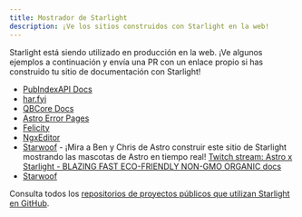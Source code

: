 ```yaml
---
title: Mostrador de Starlight
description: ¡Ve los sitios construidos con Starlight en la web!
---
```

Starlight está siendo utilizado en producción en la web. ¡Ve algunos ejemplos a continuación y envía una PR con un enlace propio si has construido tu sitio de documentación con Starlight!

- [PubIndexAPI Docs](https://docs.pubindexapi.com/)
- [har.fyi](https://har.fyi/)
- [QBCore Docs](https://brycerussell.github.io/qbcore-docs/)
- [Astro Error Pages](https://astro-error-page-documentation.vercel.app/)
- [Felicity](https://felicity.pages.dev/)
- [NgxEditor](https://sibiraj-s.github.io/ngx-editor/)
- [Starwoof](https://starwoof.vercel.app/) - ¡Mira a Ben y Chris de Astro construir este sitio de Starlight mostrando las mascotas de Astro en tiempo real! [Twitch stream: Astro x Starlight - BLAZING FAST ECO-FRIENDLY NON-GMO ORGANIC docs](https://www.twitch.tv/videos/1841159960)
- [Starwoof](https://starwoof.vercel.app/)


Consulta todos los [repositorios de proyectos públicos que utilizan Starlight en GitHub](https://github.com/withastro/starlight/network/dependents).